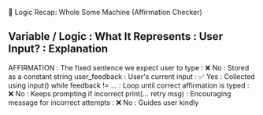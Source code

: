 🧠 Logic Recap: Whole Some Machine (Affirmation Checker)

Variable / Logic       : What It Represents                                     : User Input? : Explanation
---------------------------------------------------------------------------------------------------------------
AFFIRMATION            : The fixed sentence we expect user to type             : ❌ No        : Stored as a constant string
user_feedback          : User's current input                                   : ✅ Yes       : Collected using input()
while feedback != ...  : Loop until correct affirmation is typed                : ❌ No        : Keeps prompting if incorrect
print(... retry msg)   : Encouraging message for incorrect attempts             : ❌ No        : Guides user kindly
